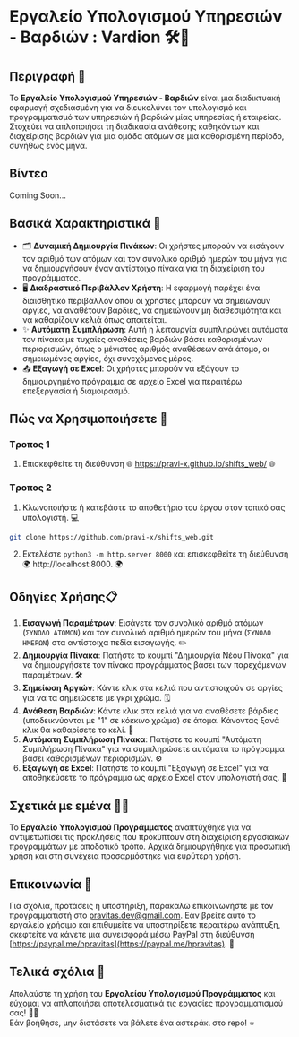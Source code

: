 # Εργαλείο Υπολογισμού Υπηρεσιών - Βαρδιών : Vardion 🛠️📅

## Περιγραφή 📝

Το **Εργαλείο Υπολογισμού Yπηρεσιών - Βαρδιών** είναι μια διαδικτυακή εφαρμογή σχεδιασμένη για να διευκολύνει τον υπολογισμό και προγραμματισμό των υπηρεσιών ή βαρδιών μίας υπηρεσίας ή εταιρείας. Στοχεύει να απλοποιήσει τη διαδικασία ανάθεσης καθηκόντων και διαχείρισης βαρδιών για μια ομάδα ατόμων σε μια καθορισμένη περίοδο, συνήθως ενός μήνα.

## Βίντεο
Coming Soon...

## Βασικά Χαρακτηριστικά 🌟

- 🗂️ **Δυναμική Δημιουργία Πινάκων**:  Οι χρήστες μπορούν να εισάγουν τον αριθμό των ατόμων και τον συνολικό αριθμό ημερών του μήνα για να δημιουργήσουν έναν αντίστοιχο πίνακα για τη διαχείριση του προγράμματος.
- 🖥️ **Διαδραστικό Περιβάλλον Χρήστη**: Η εφαρμογή παρέχει ένα διαισθητικό περιβάλλον όπου οι χρήστες μπορούν να σημειώνουν αργίες, να αναθέτουν βάρδιες, να σημειώνουν μη διαθεσιμότητα και να καθαρίζουν κελιά όπως απαιτείται.
- ✨ **Αυτόματη Συμπλήρωση**:  Αυτή η λειτουργία συμπληρώνει αυτόματα τον πίνακα με τυχαίες αναθέσεις βαρδιών βάσει καθορισμένων περιορισμών, όπως ο μέγιστος αριθμός αναθέσεων ανά άτομο, οι σημειωμένες αργίες, όχι συνεχόμενες μέρες.
- 📤 **Εξαγωγή σε Excel**:  Οι χρήστες μπορούν να εξάγουν το δημιουργημένο πρόγραμμα σε αρχείο Excel για περαιτέρω επεξεργασία ή διαμοιρασμό.

## Πώς να Χρησιμοποιήσετε 🚀

### Tροπος 1

1. Επισκεφθείτε τη διεύθυνση 🌐 https://pravi-x.github.io/shifts_web/ 🌐

### Tροπος 2

1. Κλωνοποιήστε ή κατεβάστε το αποθετήριο του έργου στον τοπικό σας υπολογιστή. 💻
```bash
git clone https://github.com/pravi-x/shifts_web.git
```
2. Εκτελέστε `python3 -m http.server 8000` και επισκεφθείτε τη διεύθυνση  🌍 http://localhost:8000. 🌍

## Οδηγίες Χρήσης📋

1. **Εισαγωγή Παραμέτρων**: Εισάγετε τον συνολικό αριθμό ατόμων (`ΣΥΝΟΛΟ ΑΤΟΜΩΝ`) και τον συνολικό αριθμό ημερών του μήνα (`ΣΥΝΟΛΟ ΗΜΕΡΩΝ`) στα αντίστοιχα πεδία εισαγωγής. ✏️
2. **Δημιουργία Πίνακα**: Πατήστε το κουμπί "Δημιουργία Νέου Πίνακα" για να δημιουργήσετε τον πίνακα προγράμματος βάσει των παρεχόμενων παραμέτρων. 🛠️
3. **Σημείωση Αργιών**: Κάντε κλικ στα κελιά που αντιστοιχούν σε αργίες για να τα σημειώσετε με γκρι χρώμα. 🗓️
4. **Ανάθεση Βαρδιών**: Κάντε κλικ στα κελιά για να αναθέσετε βάρδιες (υποδεικνύονται με "1" σε κόκκινο χρώμα) σε άτομα. Κάνοντας ξανά κλικ θα καθαρίσετε το κελί. 🔴
5. **Αυτόματη Συμπλήρωση Πίνακα**: Πατήστε το κουμπί "Αυτόματη Συμπλήρωση Πίνακα" για να συμπληρώσετε αυτόματα το πρόγραμμα βάσει καθορισμένων περιορισμών. ⚙️
6. **Εξαγωγή σε Excel**: Πατήστε το κουμπί "Εξαγωγή σε Excel" για να αποθηκεύσετε το πρόγραμμα ως αρχείο Excel στον υπολογιστή σας. 📑

## Σχετικά με εμένα 👨‍💻

Το **Εργαλείο Υπολογισμού Προγράμματος** αναπτύχθηκε για να αντιμετωπίσει τις προκλήσεις που προκύπτουν στη διαχείριση εργασιακών προγραμμάτων με αποδοτικό τρόπο. Αρχικά δημιουργήθηκε για προσωπική χρήση και στη συνέχεια προσαρμόστηκε για ευρύτερη χρήση.

## Επικοινωνία 📧
Για σχόλια, προτάσεις ή υποστήριξη, παρακαλώ επικοινωνήστε με τον προγραμματιστή στο [pravitas.dev@gmail.com](mailto:pravitas.dev@gmail.com). Εάν βρείτε αυτό το εργαλείο χρήσιμο και επιθυμείτε να υποστηρίξετε περαιτέρω ανάπτυξη, σκεφτείτε να κάνετε μια συνεισφορά μέσω PayPal στη διεύθυνση [https://paypal.me/hpravitas](https://paypal.me/hpravitas). 💖

## Τελικά σχόλια 🌟
Απολαύστε τη χρήση του **Εργαλείου Υπολογισμού Προγράμματος** και εύχομαι να απλοποιήσει αποτελεσματικά τις εργασίες προγραμματισμού σας! 📅✨  
Εάν βοήθησε, μην διστάσετε να βάλετε ένα αστεράκι στο repo! ⭐
